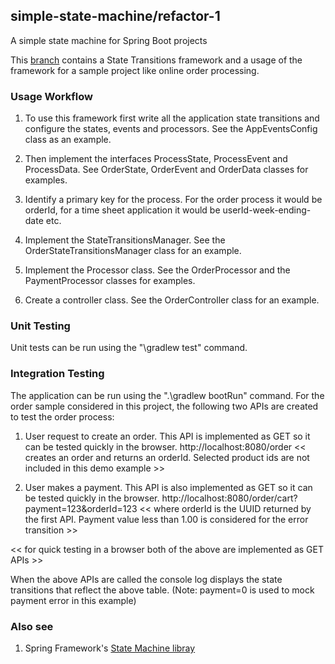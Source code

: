 ## simple-state-machine/refactor-1

A simple state machine for Spring Boot projects

This [branch](https://github.com/mapteb/simple-state-machine/tree/refactor-1) contains a State Transitions framework and a usage of the framework for a sample project like online order processing.


###  Usage Workflow

1. To use this framework first write all the application state transitions and configure the states, events and processors. See the AppEventsConfig class as an example.

2. Then implement the interfaces ProcessState, ProcessEvent and ProcessData.
See OrderState, OrderEvent and OrderData classes for examples.

3. Identify a primary key for the process. For the order process it would be orderId, for a time sheet application it would be userId-week-ending-date etc.

4. Implement the StateTransitionsManager. See the OrderStateTransitionsManager class for an example.

5. Implement the Processor class. See the OrderProcessor and the PaymentProcessor classes for examples.

6. Create a controller class. See the OrderController class for an example.


### Unit Testing

Unit tests can be run using the "\gradlew test" command.


### Integration Testing

The application can be run using the ".\gradlew bootRun" command. For the order sample considered in this project, the following two APIs are created to test the order process:
 
1. User request to create an order. This API is implemented as GET so it can be tested quickly in the browser.
http://localhost:8080/order << creates an order and returns an orderId. Selected product ids are not included in this demo example  >>

2. User makes a payment. This API is also implemented as GET so it can be tested quickly in the browser.
http://localhost:8080/order/cart?payment=123&orderId=123 << where orderId is the UUID returned by the first API. Payment value less than 1.00 is considered for the error transition >>

<< for quick testing in a browser both of the above are implemented as GET APIs >>

When the above APIs are called the console log displays the state transitions that reflect the above table. (Note: payment=0 is used to mock payment error in this example)

### Also see

1. Spring Framework's [State Machine libray](https://docs.spring.io/spring-statemachine/docs/current/reference/)


